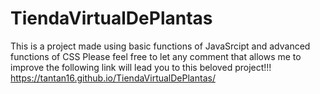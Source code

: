 # TiendaVirtualDePlantas
This is a project made using basic functions of JavaSrcipt and advanced functions of CSS 
Please feel free to let any comment that allows me to improve 
the following link will lead you to this beloved project!!!
https://tantan16.github.io/TiendaVirtualDePlantas/
